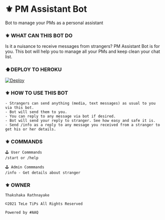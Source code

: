 # ⚜️ PM Assistant Bot
Bot to manage your PMs as a personal assistant
### ⚜️ WHAT CAN THIS BOT DO
Is it a nuisance to receive messages from strangers? PM Assistant Bot is for you. 
This bot will help you to manage all your PMs and keep clean your chat list.
### ⬆️DEPLOY TO HEROKU

[![Deploy](https://www.herokucdn.com/deploy/button.svg)](https://heroku.com/deploy?template=https://github.com/Thakshaka/PMAssistantTeLeTiPs)

### ⚜️ HOW TO USE THIS BOT

```
- Strangers can send anything (media, text messages) as usual to you via this bot.
- Bot will send them to you.
- You can reply to any message via bot if desired.
- Bot will send your reply to stranger. See how easy and safe it is.
- Send /info as a reply to any message you received from a stranger to get his or her details.
```

### ⚜️ COMMANDS 

```
🕹 User Commmands
/start or /help

🕹 Admin Commmands
/info - Get details about stranger
```

### ⚜️ OWNER

```
Thakshaka Rathnayake 
 
©️2021 TeLe TiPs All Rights Reserved
 
Powered by #AAQ
```
